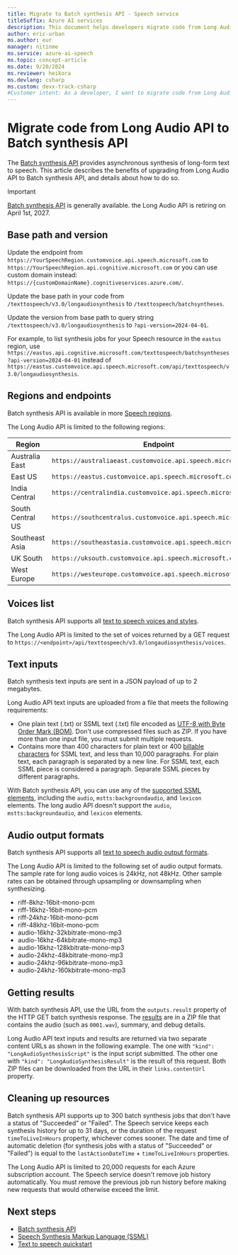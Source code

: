 ```yaml
---
title: Migrate to Batch synthesis API - Speech service
titleSuffix: Azure AI services
description: This document helps developers migrate code from Long Audio REST API to Batch synthesis REST API.
author: eric-urban
ms.author: eur
manager: nitinme
ms.service: azure-ai-speech
ms.topic: concept-article
ms.date: 9/20/2024
ms.reviewer: heikora
ms.devlang: csharp
ms.custom: devx-track-csharp
#Customer intent: As a developer, I want to migrate code from Long Audio REST API to Batch synthesis REST API in the Speech service.
---
```


# Migrate code from Long Audio API to Batch synthesis API

The [Batch synthesis API](batch-synthesis.md) provides asynchronous synthesis of long-form text to speech. This article describes the benefits of upgrading from Long Audio API to Batch synthesis API, and details about how to do so.

> [!IMPORTANT]
> [Batch synthesis API](batch-synthesis.md) is generally available. the Long Audio API is retiring on April 1st, 2027.

## Base path and version

Update the endpoint from `https://YourSpeechRegion.customvoice.api.speech.microsoft.com` to `https://YourSpeechRegion.api.cognitive.microsoft.com` or you can use custom domain instead: `https://{customDomainName}.cognitiveservices.azure.com/`.

Update the base path in your code from `/texttospeech/v3.0/longaudiosynthesis` to `/texttospeech/batchsyntheses`.

Update the version from base path to query string `/texttospeech/v3.0/longaudiosynthesis` to `?api-version=2024-04-01`.

For example, to list synthesis jobs for your Speech resource in the `eastus` region, use `https://eastus.api.cognitive.microsoft.com/texttospeech/batchsyntheses?api-version=2024-04-01` instead of `https://eastus.customvoice.api.speech.microsoft.com/api/texttospeech/v3.0/longaudiosynthesis`.

## Regions and endpoints

Batch synthesis API is available in more [Speech regions](regions.md).

The Long Audio API is limited to the following regions:

| Region           | Endpoint                                                      |
| ---------------- | ------------------------------------------------------------- |
| Australia East   | `https://australiaeast.customvoice.api.speech.microsoft.com`  |
| East US          | `https://eastus.customvoice.api.speech.microsoft.com`         |
| India Central    | `https://centralindia.customvoice.api.speech.microsoft.com`   |
| South Central US | `https://southcentralus.customvoice.api.speech.microsoft.com` |
| Southeast Asia   | `https://southeastasia.customvoice.api.speech.microsoft.com`  |
| UK South         | `https://uksouth.customvoice.api.speech.microsoft.com`        |
| West Europe      | `https://westeurope.customvoice.api.speech.microsoft.com`     |

## Voices list

Batch synthesis API supports all [text to speech voices and styles](language-support.md?tabs=tts).

The Long Audio API is limited to the set of voices returned by a GET request to `https://<endpoint>/api/texttospeech/v3.0/longaudiosynthesis/voices`.

## Text inputs

Batch synthesis text inputs are sent in a JSON payload of up to 2 megabytes.

Long Audio API text inputs are uploaded from a file that meets the following requirements:

- One plain text (.txt) or SSML text (.txt) file encoded as [UTF-8 with Byte Order Mark (BOM)](https://www.w3.org/International/questions/qa-utf8-bom.en#bom). Don't use compressed files such as ZIP. If you have more than one input file, you must submit multiple requests.
- Contains more than 400 characters for plain text or 400 [billable characters](./text-to-speech.md#pricing-note) for SSML text, and less than 10,000 paragraphs. For plain text, each paragraph is separated by a new line. For SSML text, each SSML piece is considered a paragraph. Separate SSML pieces by different paragraphs.

With Batch synthesis API, you can use any of the [supported SSML elements](speech-synthesis-markup.md), including the `audio`, `mstts:backgroundaudio`, and `lexicon` elements. The long audio API doesn't support the `audio`, `mstts:backgroundaudio`, and `lexicon` elements.

## Audio output formats

Batch synthesis API supports all [text to speech audio output formats](rest-text-to-speech.md#audio-outputs).

The Long Audio API is limited to the following set of audio output formats. The sample rate for long audio voices is 24kHz, not 48kHz. Other sample rates can be obtained through upsampling or downsampling when synthesizing.

- riff-8khz-16bit-mono-pcm
- riff-16khz-16bit-mono-pcm
- riff-24khz-16bit-mono-pcm
- riff-48khz-16bit-mono-pcm
- audio-16khz-32kbitrate-mono-mp3
- audio-16khz-64kbitrate-mono-mp3
- audio-16khz-128kbitrate-mono-mp3
- audio-24khz-48kbitrate-mono-mp3
- audio-24khz-96kbitrate-mono-mp3
- audio-24khz-160kbitrate-mono-mp3

## Getting results

With batch synthesis API, use the URL from the `outputs.result` property of the HTTP GET batch synthesis response. The [results](batch-synthesis.md#batch-synthesis-results) are in a ZIP file that contains the audio (such as `0001.wav`), summary, and debug details.

Long Audio API text inputs and results are returned via two separate content URLs as shown in the following example. The one with `"kind": "LongAudioSynthesisScript"` is the input script submitted. The other one with `"kind": "LongAudioSynthesisResult"` is the result of this request. Both ZIP files can be downloaded from the URL in their `links.contentUrl` property.

## Cleaning up resources

Batch synthesis API supports up to 300 batch synthesis jobs that don't have a status of "Succeeded" or "Failed". The Speech service keeps each synthesis history for up to 31 days, or the duration of the request `timeToLiveInHours` property, whichever comes sooner. The date and time of automatic deletion (for synthesis jobs with a status of "Succeeded" or "Failed") is equal to the `lastActionDateTime` + `timeToLiveInHours` properties.

The Long Audio API is limited to 20,000 requests for each Azure subscription account. The Speech service doesn't remove job history automatically. You must remove the previous job run history before making new requests that would otherwise exceed the limit.

## Next steps

- [Batch synthesis API](batch-synthesis.md)
- [Speech Synthesis Markup Language (SSML)](speech-synthesis-markup.md)
- [Text to speech quickstart](get-started-text-to-speech.md)
